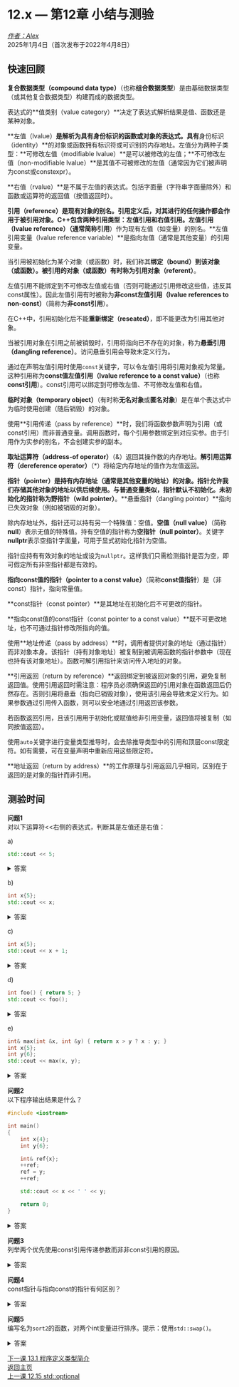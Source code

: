 12.x — 第12章 小结与测验  
===============================================  

[*作者：Alex*](https://www.learncpp.com/author/Alex/ "查看 Alex 的所有文章")  
2025年1月4日（首次发布于2022年4月8日）  

快速回顾  
----------------  

**复合数据类型（compound data type）**（也称**组合数据类型**）是由基础数据类型（或其他复合数据类型）构建而成的数据类型。  

表达式的**值类别（value category）**决定了表达式解析结果是值、函数还是某种对象。  

**左值（lvalue）**是解析为具有身份标识的函数或对象的表达式。具有**身份标识（identity）**的对象或函数拥有标识符或可识别的内存地址。左值分为两种子类型：**可修改左值（modifiable lvalue）**是可以被修改的左值；**不可修改左值（non-modifiable lvalue）**是其值不可被修改的左值（通常因为它们被声明为const或constexpr）。  

**右值（rvalue）**是不属于左值的表达式。包括字面量（字符串字面量除外）和函数或运算符的返回值（按值返回时）。  

**引用（reference）**是现有对象的别名。引用定义后，对其进行的任何操作都会作用于被引用对象。C++包含两种引用类型：左值引用和右值引用。**左值引用（lvalue reference）**（通常简称**引用**）作为现有左值（如变量）的别名。**左值引用变量（lvalue reference variable）**是指向左值（通常是其他变量）的引用变量。  

当引用被初始化为某个对象（或函数）时，我们称其**绑定（bound）**到该对象（或函数）。被引用的对象（或函数）有时称为**引用对象（referent）**。  

左值引用不能绑定到不可修改左值或右值（否则可能通过引用修改这些值，违反其const属性）。因此左值引用有时被称为**非const左值引用（lvalue references to non-const）**（简称为**非const引用**）。  

在C++中，引用初始化后不能**重新绑定（reseated）**，即不能更改为引用其他对象。  

当被引用对象在引用之前被销毁时，引用将指向已不存在的对象，称为**悬垂引用（dangling reference）**。访问悬垂引用会导致未定义行为。  

通过在声明左值引用时使用`const`关键字，可以令左值引用将引用对象视为常量。这种引用称为**const值左值引用（lvalue reference to a const value）**（也称**const引用**）。const引用可以绑定到可修改左值、不可修改左值和右值。  

**临时对象（temporary object）**（有时称**无名对象**或**匿名对象**）是在单个表达式中为临时使用创建（随后销毁）的对象。  

使用**引用传递（pass by reference）**时，我们将函数参数声明为引用（或const引用）而非普通变量。调用函数时，每个引用参数绑定到对应实参。由于引用作为实参的别名，不会创建实参的副本。  

**取址运算符（address-of operator）**（&）返回其操作数的内存地址。**解引用运算符（dereference operator）**（*）将给定内存地址的值作为左值返回。  

**指针（pointer）**是持有内存地址（通常是其他变量的地址）的对象。指针允许我们存储其他对象的地址以供后续使用。与普通变量类似，指针默认不初始化。未初始化的指针称为**野指针（wild pointer）**。**悬垂指针（dangling pointer）**指向已失效对象（例如被销毁的对象）。  

除内存地址外，指针还可以持有另一个特殊值：空值。**空值（null value）**（简称**null**）表示无值的特殊值。持有空值的指针称为**空指针（null pointer）**。关键字**nullptr**表示空指针字面量，可用于显式初始化指针为空值。  

指针应持有有效对象的地址或设为`nullptr`。这样我们只需检测指针是否为空，即可假定所有非空指针都是有效的。  

**指向const值的指针（pointer to a const value）**（简称**const值指针**）是（非const）指针，指向常量值。  

**const指针（const pointer）**是其地址在初始化后不可更改的指针。  

**指向const值的const指针（const pointer to a const value）**既不可更改地址，也不可通过指针修改所指向的值。  

使用**地址传递（pass by address）**时，调用者提供对象的地址（通过指针）而非对象本身。该指针（持有对象地址）被复制到被调用函数的指针参数中（现在也持有该对象地址）。函数可解引用指针来访问传入地址的对象。  

**引用返回（return by reference）**返回绑定到被返回对象的引用，避免复制返回值。使用引用返回时需注意：程序员必须确保返回的引用对象在函数返回后仍然存在。否则引用将悬垂（指向已销毁对象），使用该引用会导致未定义行为。如果参数通过引用传入函数，则可以安全地通过引用返回该参数。  

若函数返回引用，且该引用用于初始化或赋值给非引用变量，返回值将被复制（如同按值返回）。  

使用`auto`关键字进行变量类型推导时，会去除推导类型中的引用和顶层const限定符。如有需要，可在变量声明中重新应用这些限定符。  

**地址返回（return by address）**的工作原理与引用返回几乎相同，区别在于返回的是对象的指针而非引用。  

测验时间  
----------------  

**问题1**  
对以下运算符<<右侧的表达式，判断其是左值还是右值：  

a)  
```cpp
std::cout << 5;
```  
  
<details><summary>答案</summary>字面量是右值，因此`5`是右值</details>  

b)  
```cpp
int x{5}; 
std::cout << x;
```  
  
<details><summary>答案</summary>表达式`x`标识变量`x`，因此是左值</details>  

c)  
```cpp
int x{5}; 
std::cout << x + 1;
```  
  
<details><summary>答案</summary>表达式`x + 1`计算临时值，因此是右值</details>  

d)  
```cpp
int foo() { return 5; } 
std::cout << foo();
```  
  
<details><summary>答案</summary>函数返回值（按值返回时）是右值</details>  

e)  
```cpp
int& max(int &x, int &y) { return x > y ? x : y; } 
int x{5}; 
int y{6}; 
std::cout << max(x, y);
```  
  
<details><summary>答案</summary>max()返回左值引用，属于左值</details>  

**问题2**  
以下程序输出结果是什么？  
```cpp
#include <iostream>

int main()
{
    int x{4};
    int y{6};

    int& ref{x};
    ++ref;
    ref = y;
    ++ref;

    std::cout << x << ' ' << y;

    return 0;
}
```  
  
<details><summary>答案</summary>输出`7 6`。注释说明：引用不能重新绑定，`ref = y`等价于`x = y`</details>  

**问题3**  
列举两个优先使用const引用传递参数而非非const引用的原因。  
  
<details><summary>答案</summary>1.避免意外修改实参；2.const引用可接受可修改左值、不可修改左值和右值</details>  

**问题4**  
const指针与指向const的指针有何区别？  
  
<details><summary>答案</summary>const指针地址不可变，指向const的指针不可通过指针修改值但可重定向</details>  

**问题5**  
编写名为`sort2`的函数，对两个int变量进行排序。提示：使用`std::swap()`。  
  
<details><summary>答案</summary>  
```cpp
#include <algorithm>
void sort2(int& lesser, int& greater)
{
    if (lesser > greater)
        std::swap(lesser, greater);
}
```  
</details>  

[下一课 13.1 程序定义类型简介](Chapter-13/lesson13.1-introduction-to-program-defined-user-defined-types.md)  
[返回主页](/)  
[上一课 12.15 std::optional](Chapter-12/lesson12.15-stdoptional.md)